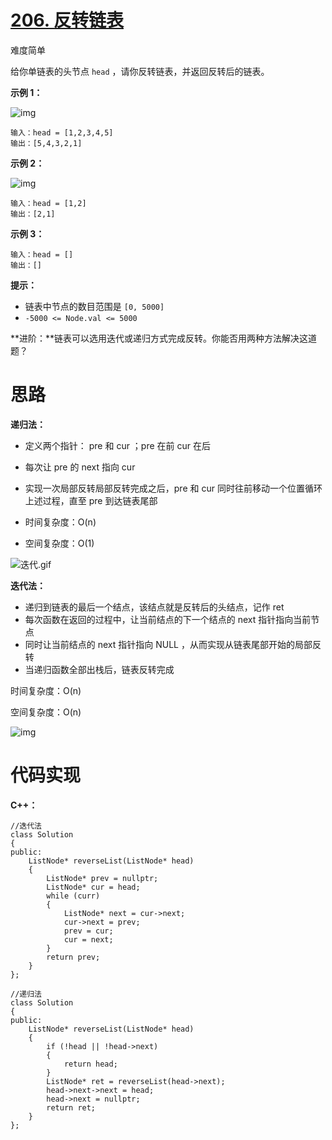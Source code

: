 # [206. 反转链表](https://leetcode.cn/problems/reverse-linked-list/)

难度简单



给你单链表的头节点 `head` ，请你反转链表，并返回反转后的链表。

 

**示例 1：**

![img](https://angela-typora.oss-cn-guangzhou.aliyuncs.com/typora/rev1ex1.jpg)

```
输入：head = [1,2,3,4,5]
输出：[5,4,3,2,1]
```

**示例 2：**

![img](https://angela-typora.oss-cn-guangzhou.aliyuncs.com/typora/rev1ex2.jpg)

```
输入：head = [1,2]
输出：[2,1]
```

**示例 3：**

```
输入：head = []
输出：[]
```

 

**提示：**

- 链表中节点的数目范围是 `[0, 5000]`
- `-5000 <= Node.val <= 5000`

 

**进阶：**链表可以选用迭代或递归方式完成反转。你能否用两种方法解决这道题？



# 思路

**递归法：**

- 定义两个指针： pre 和 cur ；pre 在前 cur 在后
- 每次让 pre 的 next 指向 cur 
- 实现一次局部反转局部反转完成之后，pre 和 cur 同时往前移动一个位置循环上述过程，直至 pre 到达链表尾部

- 时间复杂度：O(n)
- 空间复杂度：O(1)

![迭代.gif](https://angela-typora.oss-cn-guangzhou.aliyuncs.com/typora/7d8712af4fbb870537607b1dd95d66c248eb178db4319919c32d9304ee85b602-%E8%BF%AD%E4%BB%A3.gif)

**迭代法：**

- 递归到链表的最后一个结点，该结点就是反转后的头结点，记作 ret 
- 每次函数在返回的过程中，让当前结点的下一个结点的 next 指针指向当前节点
- 同时让当前结点的 next 指针指向 NULL ，从而实现从链表尾部开始的局部反转
- 当递归函数全部出栈后，链表反转完成

时间复杂度：O(n)

空间复杂度：O(n)

![img](https://angela-typora.oss-cn-guangzhou.aliyuncs.com/typora/8951bc3b8b7eb4da2a46063c1bb96932e7a69910c0a93d973bd8aa5517e59fc8.gif)



# 代码实现

**C++：**

```
//迭代法
class Solution
{
public:
    ListNode* reverseList(ListNode* head) 
    {
        ListNode* prev = nullptr;
        ListNode* cur = head;
        while (curr) 
        {
            ListNode* next = cur->next;
            cur->next = prev;
            prev = cur;
            cur = next;
        }
        return prev;
    }
};

//递归法
class Solution 
{
public:
    ListNode* reverseList(ListNode* head) 
    {
        if (!head || !head->next) 
        {
            return head;
        }
        ListNode* ret = reverseList(head->next);
        head->next->next = head;
        head->next = nullptr;
        return ret;
    }
};
```

